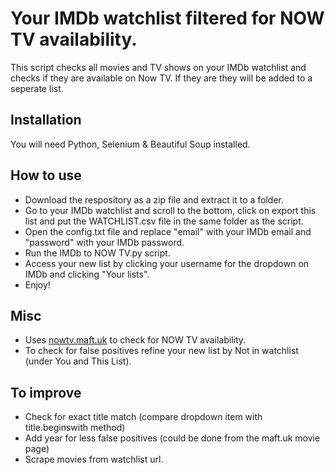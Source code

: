 # Your IMDb watchlist filtered for NOW TV availability.
This script checks all movies and TV shows on your IMDb watchlist and checks if they are available on Now TV.
If they are they will be added to a seperate list.

## Installation
You will need Python, Selenium & Beautiful Soup installed.

## How to use
* Download the respository as a zip file and extract it to a folder.
* Go to your IMDb watchlist and scroll to the bottom, click on export this list and put the WATCHLIST.csv file in the same folder as the script.
* Open the config.txt file and replace "email" with your IMDb email and "password" with your IMDb password.
* Run the IMDb to NOW TV.py script.
* Access your new list by clicking your username for the dropdown on IMDb and clicking "Your lists".
* Enjoy!

## Misc
* Uses [nowtv.maft.uk](nowtv.maft.uk) to check for NOW TV availability.
* To check for false positives refine your new list by Not in watchlist (under You and This List).

## To improve
* Check for exact title match (compare dropdown item with title.beginswith method)
* Add year for less false positives (could be done from the maft.uk movie page)
* Scrape movies from watchlist url.
